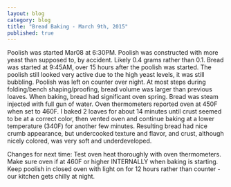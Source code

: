 ```yaml
---
layout: blog
category: blog
title: "Bread Baking - March 9th, 2015"
published: true
---
```


Poolish was started Mar08 at 6:30PM. Poolish was constructed with more yeast than supposed to, by accident. Likely 0.4 grams rather than 0.1.
Bread was started at 9:45AM, over 15 hours after the poolish was started. The poolish still looked very active due to the high yeast levels, it was still bubbling. Poolish was left on counter over night.
At most steps during folding/bench shaping/proofing, bread volume was larger than previous loaves. When baking, bread had significant oven spring.
Bread was steam injected with full gun of water. Oven thermometers reported oven at 450F when set to 460F. I baked 2 loaves for about 14 minutes until crust seemed to be at a correct color, then vented oven and continue baking at a lower temperature (340F) for another few minutes. Resulting bread had nice crumb appearance, but undercooked texture and flavor, and crust, although nicely colored, was very soft and underdeveloped.

Changes for next time:
Test oven heat thoroughly with oven thermometers.
Make sure oven if at 460F or higher INTERNALLY when baking is starting.
Keep poolish in closed oven with light on for 12 hours rather than counter - our kitchen gets chilly at night.
